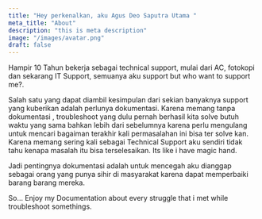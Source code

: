 ```yaml
---
title: "Hey perkenalkan, aku Agus Deo Saputra Utama "
meta_title: "About"
description: "this is meta description"
image: "/images/avatar.png"
draft: false
---
```


Hampir 10 Tahun bekerja sebagai technical support, mulai dari AC, fotokopi dan sekarang IT Support, semuanya aku support but who want to support me?.

Salah satu yang dapat diambil kesimpulan dari sekian banyaknya support yang kuberikan adalah perlunya dokumentasi. Karena memang tanpa dokumentasi , troubleshoot yang dulu pernah berhasil kita solve butuh waktu yang sama bahkan lebih dari sebelumnya karena perlu mengulang untuk mencari bagaiman terakhir kali permasalahan ini bisa ter solve kan. Karena memang sering kali sebagai Technical Support aku sendiri tidak tahu kenapa masalah itu bisa terselesaikan. Its like i have magic hand.

Jadi pentingnya dokumentasi adalah untuk mencegah aku dianggap sebagai orang yang punya sihir di masyarakat karena dapat memperbaiki barang barang mereka. 

So... Enjoy my Documentation about every struggle that i met while troubleshoot somethings.

